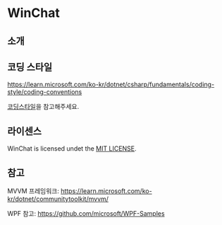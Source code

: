 # WinChat

## 소개

## 코딩 스타일
https://learn.microsoft.com/ko-kr/dotnet/csharp/fundamentals/coding-style/coding-conventions

[코딩스타일](CodingStyles.md)을 참고해주세요. 


## 라이센스
WinChat is licensed undet the [MIT LICENSE](LICENSE).

## 참고
MVVM 프레임워크:  https://learn.microsoft.com/ko-kr/dotnet/communitytoolkit/mvvm/

WPF 참고: https://github.com/microsoft/WPF-Samples
